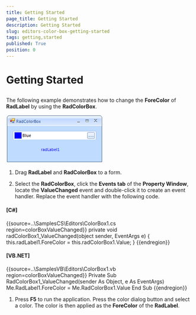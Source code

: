 ```yaml
---
title: Getting Started
page_title: Getting Started
description: Getting Started
slug: editors-color-box-getting-started
tags: getting,started
published: True
position: 0
---
```


# Getting Started



## 

The following example demonstrates how to change the __ForeColor__ 
        of __RadLabel__ by using the __RadColorBox__.
		

![editors-color-box-getting-started 001](images/editors-color-box-getting-started001.png)



1. Drag __RadLabel__ and __RadColorBox__ to a form.

1. Select the __RadColorBox__, click the __Events tab__ of the 
          __Property Window__, locate the __ValueChanged__ event and double-click it to create an event handler. 
          Replace the event handler with the following code.
      			

#### __[C#]__

{{source=..\SamplesCS\Editors\ColorBox1.cs region=colorBoxValueChanged}}
	        private void radColorBox1_ValueChanged(object sender, EventArgs e)
	        {
	            this.radLabel1.ForeColor = this.radColorBox1.Value;
	        }
	{{endregion}}



#### __[VB.NET]__

{{source=..\SamplesVB\Editors\ColorBox1.vb region=colorBoxValueChanged}}
	    Private Sub RadColorBox1_ValueChanged(sender As Object, e As EventArgs)
	        Me.RadLabel1.ForeColor = Me.RadColorBox1.Value
	    End Sub
	{{endregion}}



1. Press __F5__ to run the application. Press the color dialog button and select a color. 
          The color is then applied as the __ForeColor__ of the __RadLabel__.
